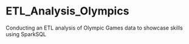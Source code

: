 # ETL_Analysis_Olympics
Conducting an ETL analysis of Olympic Games data to showcase skills using SparkSQL

